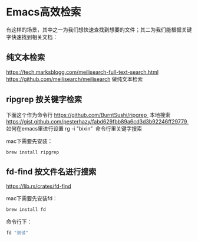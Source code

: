 # Emacs高效检索
有这样的场景，其中之一为我们想快速查找到想要的文件；其二为我们能根据关键字快速找到相关文档：

## 纯文本检索
https://tech.marksblogg.com/meilisearch-full-text-search.html
https://github.com/meilisearch/meilisearch 做纯文本检索

## ripgrep 按关键字检索
下面这个作为命令行
https://github.com/BurntSushi/ripgrep  本地搜索
https://gist.github.com/pesterhazy/fabd629fbb89a6cd3d3b92246ff29779  如何在emacs里进行设置
rg -i "bixin”  命令行里关键字搜索

mac下需要先安装：

```she
brew install ripgrep
```

## fd-find 按文件名进行搜索
https://lib.rs/crates/fd-find

mac下需要先安装fd：

```sh
brew install fd
```

命令行下：
```sh
fd "测试"
```
